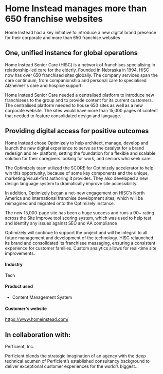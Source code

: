 # Home Instead manages more than 650 franchise websites

Home Instead had a key initiative to introduce a new digital brand presence for
their corporate and more than 650 franchise websites

## One, unified instance for global operations

Home Instead Senior Care (HISC) is a network of franchises specialising in
relationship-led care for the elderly. Founded in Nebraska in 1994, HISC now has
over 650 franchised sites globally. The company services span the care
continuum, from companionship and personal care to specialised Alzheimer's care
and hospice support.

Home Instead Senior Care needed a centralised platform to introduce new
franchisees to the group and to provide content for its current customers. The
centralised platform needed to house 650 sites as well as a new corporate
website. The sites would have more than 15,000 pages of content that needed to
feature consolidated design and language.

## Providing digital access for positive outcomes

Home Instead chose Optimizely to help architect, manage, develop and launch the
new digital experience to serve as the catalyst for a brand redesign and re-
platform, setting the foundation for a flexible and scalable solution for their
caregivers looking for work, and seniors who seek care.

The Optimizely team utilized the SCORE for Optimizely accelerator to help win
this opportunity, because of some key components and the unique,
marketing/visual-first authoring it provides. They also developed a new design
language system to dramatically improve site accessibility.

In addition, Optimizely began a net-new engagement on HISC’s North America and
international franchise development sites, which will be reimagined and migrated
onto the Optimizely instance.

The new 15,000-page site has been a huge success and runs a 90+ rating across
the Site Improve tool scoring system, which was used to help test and identify
any issues against SEO and AA compliance

Optimizely will continue to support the project and will be integral to all
future management and development of the technology. HISC relaunched its brand
and consolidated its franchisee messaging, ensuring a consistent experience for
customer families. Custom analytics allows for real-time site improvements.

#### Industry

Tech

#### Product used

- Content Management System

#### Customer's website

https://www.homeinstead.com/

## In collaboration with:

Perficient, Inc.

Perficient blends the strategic imagination of an agency with the deep technical
acumen of Perficient’s established consultancy background to deliver exceptional
customer experiences for the world’s biggest...
